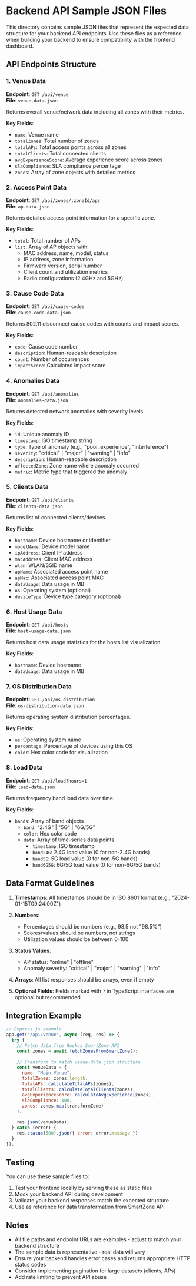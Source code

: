 # Backend API Sample JSON Files

This directory contains sample JSON files that represent the expected data structure for your backend API endpoints. Use these files as a reference when building your backend to ensure compatibility with the frontend dashboard.

## API Endpoints Structure

### 1. Venue Data
**Endpoint**: `GET /api/venue`  
**File**: `venue-data.json`

Returns overall venue/network data including all zones with their metrics.

**Key Fields**:
- `name`: Venue name
- `totalZones`: Total number of zones
- `totalAPs`: Total access points across all zones
- `totalClients`: Total connected clients
- `avgExperienceScore`: Average experience score across zones
- `slaCompliance`: SLA compliance percentage
- `zones`: Array of zone objects with detailed metrics

### 2. Access Point Data
**Endpoint**: `GET /api/zones/:zoneId/aps`  
**File**: `ap-data.json`

Returns detailed access point information for a specific zone.

**Key Fields**:
- `total`: Total number of APs
- `list`: Array of AP objects with:
  - MAC address, name, model, status
  - IP address, zone information
  - Firmware version, serial number
  - Client count and utilization metrics
  - Radio configurations (2.4GHz and 5GHz)

### 3. Cause Code Data
**Endpoint**: `GET /api/cause-codes`  
**File**: `cause-code-data.json`

Returns 802.11 disconnect cause codes with counts and impact scores.

**Key Fields**:
- `code`: Cause code number
- `description`: Human-readable description
- `count`: Number of occurrences
- `impactScore`: Calculated impact score

### 4. Anomalies Data
**Endpoint**: `GET /api/anomalies`  
**File**: `anomalies-data.json`

Returns detected network anomalies with severity levels.

**Key Fields**:
- `id`: Unique anomaly ID
- `timestamp`: ISO timestamp string
- `type`: Type of anomaly (e.g., "poor_experience", "interference")
- `severity`: "critical" | "major" | "warning" | "info"
- `description`: Human-readable description
- `affectedZone`: Zone name where anomaly occurred
- `metric`: Metric type that triggered the anomaly

### 5. Clients Data
**Endpoint**: `GET /api/clients`  
**File**: `clients-data.json`

Returns list of connected clients/devices.

**Key Fields**:
- `hostname`: Device hostname or identifier
- `modelName`: Device model name
- `ipAddress`: Client IP address
- `macAddress`: Client MAC address
- `wlan`: WLAN/SSID name
- `apName`: Associated access point name
- `apMac`: Associated access point MAC
- `dataUsage`: Data usage in MB
- `os`: Operating system (optional)
- `deviceType`: Device type category (optional)

### 6. Host Usage Data
**Endpoint**: `GET /api/hosts`  
**File**: `host-usage-data.json`

Returns host data usage statistics for the hosts list visualization.

**Key Fields**:
- `hostname`: Device hostname
- `dataUsage`: Data usage in MB

### 7. OS Distribution Data
**Endpoint**: `GET /api/os-distribution`  
**File**: `os-distribution-data.json`

Returns operating system distribution percentages.

**Key Fields**:
- `os`: Operating system name
- `percentage`: Percentage of devices using this OS
- `color`: Hex color code for visualization

### 8. Load Data
**Endpoint**: `GET /api/load?hours=1`  
**File**: `load-data.json`

Returns frequency band load data over time.

**Key Fields**:
- `bands`: Array of band objects
  - `band`: "2.4G" | "5G" | "6G/5G"
  - `color`: Hex color code
  - `data`: Array of time-series data points
    - `timestamp`: ISO timestamp
    - `band24G`: 2.4G load value (0 for non-2.4G bands)
    - `band5G`: 5G load value (0 for non-5G bands)
    - `band6G5G`: 6G/5G load value (0 for non-6G/5G bands)

## Data Format Guidelines

1. **Timestamps**: All timestamps should be in ISO 8601 format (e.g., "2024-01-15T09:24:00Z")

2. **Numbers**: 
   - Percentages should be numbers (e.g., 98.5 not "98.5%")
   - Scores/values should be numbers, not strings
   - Utilization values should be between 0-100

3. **Status Values**:
   - AP status: "online" | "offline"
   - Anomaly severity: "critical" | "major" | "warning" | "info"

4. **Arrays**: All list responses should be arrays, even if empty

5. **Optional Fields**: Fields marked with `?` in TypeScript interfaces are optional but recommended

## Integration Example

```javascript
// Express.js example
app.get('/api/venue', async (req, res) => {
  try {
    // Fetch data from Ruckus SmartZone API
    const zones = await fetchZonesFromSmartZone();
    
    // Transform to match venue-data.json structure
    const venueData = {
      name: "Main Venue",
      totalZones: zones.length,
      totalAPs: calculateTotalAPs(zones),
      totalClients: calculateTotalClients(zones),
      avgExperienceScore: calculateAvgExperience(zones),
      slaCompliance: 100,
      zones: zones.map(transformZone)
    };
    
    res.json(venueData);
  } catch (error) {
    res.status(500).json({ error: error.message });
  }
});
```

## Testing

You can use these sample files to:
1. Test your frontend locally by serving these as static files
2. Mock your backend API during development
3. Validate your backend responses match the expected structure
4. Use as reference for data transformation from SmartZone API

## Notes

- All file paths and endpoint URLs are examples - adjust to match your backend structure
- The sample data is representative - real data will vary
- Ensure your backend handles error cases and returns appropriate HTTP status codes
- Consider implementing pagination for large datasets (clients, APs)
- Add rate limiting to prevent API abuse


